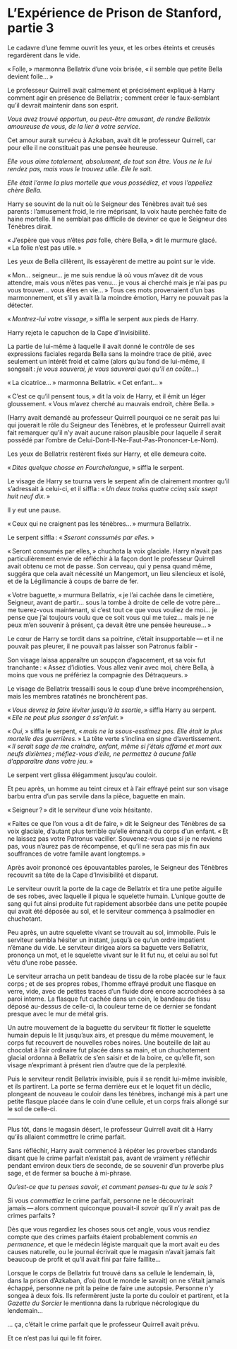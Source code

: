 # L’Expérience de Prison de Stanford, partie 3


Le cadavre d’une femme ouvrit les yeux, et les orbes éteints et creusés
regardèrent dans le vide.

« Folle, » marmonna Bellatrix d’une voix brisée, « il semble que petite
Bella devient folle… »

Le professeur Quirrell avait calmement et précisément expliqué à Harry
comment agir en présence de Bellatrix ; comment créer le faux-semblant
qu’il devrait maintenir dans son esprit.

*Vous avez trouvé opportun, ou peut-être amusant, de rendre Bellatrix
amoureuse de vous, de la lier à votre service.*

Cet amour aurait survécu à Azkaban, avait dit le professeur Quirrell,
car pour elle il ne constituait pas une pensée heureuse.

*Elle vous aime totalement, absolument, de tout son être. Vous ne le lui
rendez pas, mais vous le trouvez utile. Elle le sait.*

*Elle était l’arme la plus mortelle que vous possédiez, et vous
l’appeliez chère Bella.*

Harry se souvint de la nuit où le Seigneur des Ténèbres avait tué ses
parents : l’amusement froid, le rire méprisant, la voix haute perchée
faite de haine mortelle. Il ne semblait pas difficile de deviner ce que
le Seigneur des Ténèbres dirait.

« J’espère que vous n’êtes *pas* folle, chère Bella, » dit le murmure
glacé. « La folie n’est pas utile. »

Les yeux de Bella cillèrent, ils essayèrent de mettre au point sur le
vide.

« Mon… seigneur… je me suis rendue là où vous m’avez dit de vous
attendre, mais vous n’êtes pas venu… je vous ai cherché mais je n’ai pas
pu vous trouver… vous êtes en vie… » Tous ces mots provenaient d’un bas
marmonnement, et s’il y avait là la moindre émotion, Harry ne pouvait
pas la détecter.

« *Montrez-lui votre vissage,* » siffla le serpent aux pieds de Harry.

Harry rejeta le capuchon de la Cape d’Invisibilité.

La partie de lui-même à laquelle il avait donné le contrôle de ses
expressions faciales regarda Bella sans la moindre trace de pitié, avec
seulement un intérêt froid et calme (alors qu’au fond de lui-même, il
songeait : *je vous sauverai, je vous sauverai quoi qu’il en coûte…*)

« La cicatrice… » marmonna Bellatrix. « Cet enfant… »

« C’est ce qu’il pensent tous, » dit la voix de Harry, et il émit un léger
gloussement. « Vous m’avez cherché au mauvais endroit, chère Bella. »

(Harry avait demandé au professeur Quirrell pourquoi ce ne serait pas
lui qui jouerait le rôle du Seigneur des Ténèbres, et le professeur
Quirrell avait fait remarquer qu’il n’y avait aucune raison plausible
pour laquelle *il* serait possédé par l’ombre de
Celui-Dont-Il-Ne-Faut-Pas-Prononcer-Le-Nom).

Les yeux de Bellatrix restèrent fixés sur Harry, et elle demeura coite.

« *Dites quelque chosse en Fourchelangue,* » siffla le serpent.

Le visage de Harry se tourna vers le serpent afin de clairement montrer
qu’il s’adressait à celui-ci, et il siffla : « *Un deux troiss quatre
ccinq ssix ssept huit neuf dix.* »

Il y eut une pause.

« Ceux qui ne craignent pas les ténèbres… » murmura Bellatrix.

Le serpent siffla : « *Sseront conssumés par elles.* »

« Seront consumés par elles, » chuchota la voix glaciale. Harry n’avait
pas particulièrement envie de réfléchir à la façon dont le professeur
Quirrell avait obtenu ce mot de passe. Son cerveau, qui y pensa quand
même, suggéra que cela avait nécessité un Mangemort, un lieu silencieux
et isolé, et de la Légilimancie à coups de barre de fer.

« Votre baguette, » murmura Bellatrix, « je l’ai cachée dans le cimetière,
Seigneur, avant de partir… sous la tombe à droite de celle de votre
père… me tuerez-vous maintenant, si c’est tout ce que vous vouliez de
moi… je pense que j’ai toujours voulu que ce soit vous qui me tuiez…
mais je ne peux m’en souvenir à présent, ça devait être une pensée
heureuse… »

Le cœur de Harry se tordit dans sa poitrine, c’était insupportable — et
il ne pouvait pas pleurer, il ne pouvait pas laisser son Patronus
faiblir -

Son visage laissa apparaître un soupçon d’agacement, et sa voix fut
tranchante : « Assez d’idioties. Vous allez venir avec moi, chère Bella,
à moins que vous ne préfériez la compagnie des Détraqueurs. »

Le visage de Bellatrix tressailli sous le coup d’une brève
incompréhension, mais les membres ratatinés ne bronchèrent pas.

« *Vous devrez la faire léviter jusqu’à la ssortie*, » siffla Harry au
serpent. « *Elle ne peut plus ssonger à ss’enfuir.* »

« *Oui,* » siffla le serpent, « *mais ne la ssous-esstimez pas. Elle était
la plus mortelle des guerrières.* » La tête verte s’inclina en signe
d’avertissement. « *Il serait sage de me craindre, enfant, même si
j’étais affamé et mort aux neufs dixièmes ; méfiez-vous d’elle, ne
permettez à aucune faille d’apparaître dans votre jeu.* »

Le serpent vert glissa élégamment jusqu’au couloir.

Et peu après, un homme au teint cireux et à l’air effrayé peint sur son
visage barbu entra d’un pas servile dans la pièce, baguette en main.

« Seigneur ? » dit le serviteur d’une voix hésitante.

« Faites ce que l’on vous a dit de faire, » dit le Seigneur des Ténèbres
de sa voix glaciale, d’autant plus terrible qu’elle émanait du corps
d’un enfant. « Et ne laissez pas votre Patronus vaciller. Souvenez-vous
que si je ne reviens pas, vous n’aurez pas de récompense, et qu’il ne
sera pas mis fin aux souffrances de votre famille avant longtemps. »

Après avoir prononcé ces épouvantables paroles, le Seigneur des Ténèbres
recouvrit sa tête de la Cape d’Invisibilité et disparut.

Le serviteur ouvrit la porte de la cage de Bellatrix et tira une petite
aiguille de ses robes, avec laquelle il piqua le squelette humain.
L’unique goutte de sang qui fut ainsi produite fut rapidement absorbée
dans une petite poupée qui avait été déposée au sol, et le serviteur
commença à psalmodier en chuchotant.

Peu après, un autre squelette vivant se trouvait au sol, immobile. Puis
le serviteur sembla hésiter un instant, jusqu’à ce qu’un ordre impatient
n’émane du vide. Le serviteur dirigea alors sa baguette vers Bellatrix,
prononça un mot, et le squelette vivant sur le lit fut nu, et celui au
sol fut vêtu d’une robe passée.

Le serviteur arracha un petit bandeau de tissu de la robe placée sur le
faux corps ; et de ses propres robes, l’homme effrayé produit une
flasque en verre, vide, avec de petites traces d’un fluide doré encore
accrochées à sa paroi interne. La flasque fut cachée dans un coin, le
bandeau de tissu déposé au-dessus de celle-ci, la couleur terne de ce
dernier se fondant presque avec le mur de métal gris.

Un autre mouvement de la baguette du serviteur fit flotter le squelette
humain depuis le lit jusqu’aux airs, et presque du même mouvement, le
corps fut recouvert de nouvelles robes noires. Une bouteille de lait au
chocolat à l’air ordinaire fut placée dans sa main, et un chuchotement
glacial ordonna à Bellatrix de s’en saisir et de la boire, ce qu’elle
fit, son visage n’exprimant à présent rien d’autre que de la perplexité.

Puis le serviteur rendit Bellatrix invisible, puis il se rendit lui-même
invisible, et ils partirent. La porte se ferma derrière eux et le loquet
fit un déclic, plongeant de nouveau le couloir dans les ténèbres,
inchangé mis à part une petite flasque placée dans le coin d’une
cellule, et un corps frais allongé sur le sol de celle-ci.



------------------------------------------------------------------------



Plus tôt, dans le magasin désert, le professeur Quirrell avait dit à
Harry qu’ils allaient commettre le crime parfait.

Sans réfléchir, Harry avait commencé à répéter les proverbes standards
disant que le crime parfait n’existait pas, avant de vraiment y
réfléchir pendant environ deux tiers de seconde, de se souvenir d’un
proverbe plus sage, et de fermer sa bouche à mi-phrase.

*Qu’est-ce que tu penses savoir, et comment penses-tu que tu le sais ?*

Si vous *commettiez* le crime parfait, personne ne le découvrirait
jamais — alors comment quiconque pouvait-il *savoir* qu’il n’y avait pas
de crimes parfaits ?

Dès que vous regardiez les choses sous cet angle, vous vous rendiez
compte que des crimes parfaits étaient probablement commis *en
permanence*, et que le médecin légiste marquait que la mort avait eu des
causes naturelle, ou le journal écrivait que le magasin n’avait jamais
fait beaucoup de profit et qu’il avait fini par faire faillite…

Lorsque le corps de Bellatrix fut trouvé dans sa cellule le lendemain,
là, dans la prison d’Azkaban, d’où (tout le monde le savait) on ne
s’était jamais échappé, personne ne prit la peine de faire une autopsie.
Personne n’y songea à deux fois. Ils refermèrent juste la porte du
couloir et partirent, et la *Gazette du Sorcier* le mentionna dans la
rubrique nécrologique du lendemain…

… ça, c’était le crime parfait que le professeur Quirrell avait prévu.

Et ce n’est pas lui qui le fit foirer.

